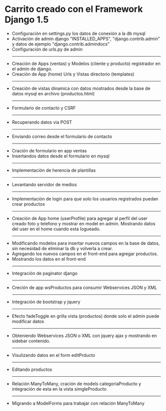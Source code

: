 Carrito creado con el Framework Django 1.5
===========================================

<ul>
	<li>Configuración en settings.py los datos de conexión a la db mysql</li>
	<li>Activación de admin django "INSTALLED_APPS", "django.contrib.admin" y datos de ejemplo "django.contrib.admindocs"</li>
	<li>Configuración de urls.py de admin</li>
	<hr>
	<li>Creación de Apps (ventas) y Modelos (cliente y producto) registrador en el admin de django.</li>
	<li>Creación de App (home) Urls y Vistas directorio (templates)</li>
	<hr>
	<li>Creación de vistas dinamica con datos mostrados desde la base de datos mysql en archivo (productos.html)</li>
	<hr>
	<li>Formulario de contacto y CSRF</li>
	<hr>
	<li>Recuperando datos via POST</li>
	<hr>
	<li>Enviando correo desde el formulario de contacto</li>
	<hr>
	<li>Cración de formulario en app ventas</li>
	<li>Insertandos datos desde el formulario en mysql</li>
	<hr>
	<li>Implementación de herencia de plantillas</li>
	<hr>
	<li>Levantando servidor de medios</li>
	<hr>
	<li>Implementación de login para que solo los usuarios registrados puedan crear productos</li>
	<hr>
	<li>Creación de App home (userProfile) para agregar al perfil del user creado foto y telefono y mostrar en model en admin. Mostrando datos del user en el home cuando esta logueado.</li>
	<hr>
	<li>Modificando modelos para insertar nuevos campos en la base de datos, sin necesidad de eliminar la db y volverla a crear.</li>
	<li>Agregando los nuevos campos en el front-end para agregar productos.</li>
	<li>Mostrando los datos en el front-end</li>
	<hr>
	<li>Integración de paginator django</li>
	<hr>
	<li>Creción de app wsProductos para consumir Webservices JSON y XML</li>
	<hr>
	<li>Integración de bootstrap y jquery</li>
	<hr>
	<li>Efecto fadeToggle en grilla vista (productos) donde solo el admin puede modificar datos</li>
	<hr>
	<li>Obteniendo Webservices JSON o XML con jquery ajax y mostrando en sidebar contenido.</li>
	<hr>
	<li>Visulizando datos en el form editPrducto</li>
	<hr>
	<li>Editando productos</li>
	<hr>
	<li>Relación ManyToMany, cración de models categoriaProducto y integración de esta en la vista simgleProducto</li>
	<hr>
	<li>Migrando a ModelForms para trabajar con relación ManyToMany</li>

</ul>